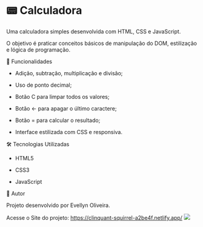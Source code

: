 # 📟 Calculadora

Uma calculadora simples desenvolvida com HTML, CSS e JavaScript.

O objetivo é praticar conceitos básicos de manipulação do DOM, estilização e lógica de programação.



🚀 Funcionalidades

- Adição, subtração, multiplicação e divisão;

- Uso de ponto decimal;

- Botão C para limpar todos os valores;

- Botão ← para apagar o último caractere;

- Botão = para calcular o resultado;

- Interface estilizada com CSS e responsiva.



🛠️ Tecnologias Utilizadas

- HTML5

- CSS3

- JavaScript



📌 Autor

Projeto desenvolvido por Evellyn Oliveira.


Acesse o Site do projeto:
https://clinquant-squirrel-a2be4f.netlify.app/
<img src="printProject.png">

